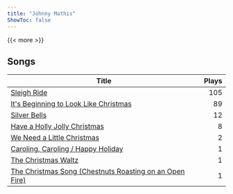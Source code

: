 ```yaml
---
title: "Johnny Mathis"
ShowToc: false
---
```


{{< more >}}

## Songs
Title | Plays 
----- | -----: 
[Sleigh Ride](/songs/sleigh-ride) | 105
[It's Beginning to Look Like Christmas](/songs/its-beginning-to-look-like-christmas) | 89
[Silver Bells](/songs/silver-bells) | 12
[Have a Holly Jolly Christmas](/songs/have-a-holly-jolly-christmas) | 8
[We Need a Little Christmas](/songs/we-need-a-little-christmas) | 2
[Caroling, Caroling / Happy Holiday](/songs/caroling-caroling-happy-holiday) | 1
[The Christmas Waltz](/songs/the-christmas-waltz) | 1
[The Christmas Song (Chestnuts Roasting on an Open Fire)](/songs/the-christmas-song-chestnuts-roasting-on-an-open-fire) | 1


